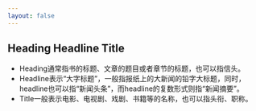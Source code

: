 ```yaml
---
layout: false
---
```


## Heading Headline Title

- Heading通常指书的标题、文章的题目或者章节的标题，也可以指信头。
- Headline表示“大字标题”，一般指报纸上的大新闻的铅字大标题，同时，headline也可以指“新闻头条”，而headline的复数形式则指“新闻摘要”。
- Title一般表示电影、电视剧、戏剧、书籍等的名称，也可以指头衔、职称。